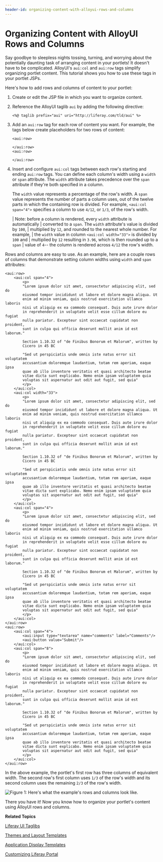 ```yaml
---
header-id: organizing-content-with-alloyui-rows-and-columns
---
```


# Organizing Content with AlloyUI Rows and Columns

Say goodbye to sleepless nights tossing, turning, and worrying about the
potentially daunting task of arranging content in your portlets! It doesn't have
to be complicated. AlloyUI's `aui:col` and `aui:row` tags simplify organizing
portlet content. This tutorial shows you how to use these tags in your portlet
JSPs. 

Here's how to add rows and columns of content to your portlet: 

1.  Create or edit the JSP file in which you want to organize content. 

2.  Reference the AlloyUI taglib `aui` by adding the following directive: 

        <%@ taglib prefix="aui" uri="http://liferay.com/tld/aui" %>

3.  Add an `aui:row` tag for each row of content you want. For example, the tags
    below create placeholders for two rows of content: 

        <aui:row>
        	
        </aui:row>
        <aui:row>
        	
        </aui:row>

4.  Insert and configure `aui:col` tags between each row's starting and ending
    `aui:row` tags. You can define each column's width using a `width` or `span`
    attribute. The `width` attribute takes precedence over the `span` attribute
    if they're both specified in a column. 

	The `width` value represents a percentage of the row's width. A `span` value
	represents the number of parts a column uses, out of the twelve parts in
	which the containing row is divided. For example, `<aui:col span="4">`
	specifies a column to use `4/12`, or `1/3`, of the row's width. 

    | Note: before a column is rendered, every `width` attribute is automatically
    | converted to a `span`. The `width` attribute's value is divided by `100`,
    | multiplied by `12`, and rounded to the nearest whole number. For example,
    | the `width` value in column `<aui:col width="33">` is divided by `100` and
    | multiplied by `12` resulting in `3.96`, which is then rounded up to a `span`
    | value of `4`-- the column is rendered across `4/12` the row's width.

Rows and columns are easy to use. As an example, here are a couple rows of
columns that demonstrate setting column widths using `width` and `span`
attributes: 

	<aui:row>
		<aui:col span="4">
			<p>
			"Lorem ipsum dolor sit amet, consectetur adipiscing elit, sed do 
			eiusmod tempor incididunt ut labore et dolore magna aliqua. Ut 
			enim ad minim veniam, quis nostrud exercitation ullamco laboris 
			nisi ut aliquip ex ea commodo consequat. Duis aute irure dolor 
			in reprehenderit in voluptate velit esse cillum dolore eu fugiat 
			nulla pariatur. Excepteur sint occaecat cupidatat non proident, 
			sunt in culpa qui officia deserunt mollit anim id est laborum."

			Section 1.10.32 of "de Finibus Bonorum et Malorum", written by 
			Cicero in 45 BC

			"Sed ut perspiciatis unde omnis iste natus error sit voluptatem 
			accusantium doloremque laudantium, totam rem aperiam, eaque ipsa 
			quae ab illo inventore veritatis et quasi architecto beatae 
			vitae dicta sunt explicabo. Nemo enim ipsam voluptatem quia 
			voluptas sit aspernatur aut odit aut fugit, sed quia"
			</p>
		</aui:col>
		<aui:col width="33">
			<p>
			"Lorem ipsum dolor sit amet, consectetur adipiscing elit, sed do 
			eiusmod tempor incididunt ut labore et dolore magna aliqua. Ut 
			enim ad minim veniam, quis nostrud exercitation ullamco laboris 
			nisi ut aliquip ex ea commodo consequat. Duis aute irure dolor 
			in reprehenderit in voluptate velit esse cillum dolore eu fugiat 
			nulla pariatur. Excepteur sint occaecat cupidatat non proident, 
			sunt in culpa qui officia deserunt mollit anim id est laborum."

			Section 1.10.32 of "de Finibus Bonorum et Malorum", written by 
			Cicero in 45 BC

			"Sed ut perspiciatis unde omnis iste natus error sit voluptatem 
			accusantium doloremque laudantium, totam rem aperiam, eaque ipsa 
			quae ab illo inventore veritatis et quasi architecto beatae 
			vitae dicta sunt explicabo. Nemo enim ipsam voluptatem quia 
			voluptas sit aspernatur aut odit aut fugit, sed quia"
			</p>
		</aui:col>
		<aui:col span="4">
			<p>
			"Lorem ipsum dolor sit amet, consectetur adipiscing elit, sed do 
			eiusmod tempor incididunt ut labore et dolore magna aliqua. Ut 
			enim ad minim veniam, quis nostrud exercitation ullamco laboris 
			nisi ut aliquip ex ea commodo consequat. Duis aute irure dolor 
			in reprehenderit in voluptate velit esse cillum dolore eu fugiat 
			nulla pariatur. Excepteur sint occaecat cupidatat non proident, 
			sunt in culpa qui officia deserunt mollit anim id est laborum."

			Section 1.10.32 of "de Finibus Bonorum et Malorum", written by 
			Cicero in 45 BC

			"Sed ut perspiciatis unde omnis iste natus error sit voluptatem 
			accusantium doloremque laudantium, totam rem aperiam, eaque ipsa 
			quae ab illo inventore veritatis et quasi architecto beatae 
			vitae dicta sunt explicabo. Nemo enim ipsam voluptatem quia 
			voluptas sit aspernatur aut odit aut fugit, sed quia"
			</p>
		</aui:col>
	</aui:row>
	<aui:row>
		<aui:col span="4">
			<aui:input type="textarea" name="comments" label="Comments"/>
			<aui:button value="Submit"/>
		</aui:col>
		<aui:col span="8">
			<p>
			"Lorem ipsum dolor sit amet, consectetur adipiscing elit, sed do 
			eiusmod tempor incididunt ut labore et dolore magna aliqua. Ut 
			enim ad minim veniam, quis nostrud exercitation ullamco laboris 
			nisi ut aliquip ex ea commodo consequat. Duis aute irure dolor 
			in reprehenderit in voluptate velit esse cillum dolore eu fugiat 
			nulla pariatur. Excepteur sint occaecat cupidatat non proident, 
			sunt in culpa qui officia deserunt mollit anim id est laborum."

			Section 1.10.32 of "de Finibus Bonorum et Malorum", written by 
			Cicero in 45 BC

			"Sed ut perspiciatis unde omnis iste natus error sit voluptatem 
			accusantium doloremque laudantium, totam rem aperiam, eaque ipsa 
			quae ab illo inventore veritatis et quasi architecto beatae 
			vitae dicta sunt explicabo. Nemo enim ipsam voluptatem quia 
			voluptas sit aspernatur aut odit aut fugit, sed quia"
			</p>
		</aui:col>
	</aui:row>

In the above example, the portlet's first row has three columns of equivalent
width. The second row's first column uses `1/3` of the row's width and its
second column uses the remaining `2/3` of the row's width. 

![Figure 1: Here's what the example's rows and columns look like.](../../images/columns-01.png)

There you have it! Now you know how to organize your portlet's content using
AlloyUI rows and columns. 

**Related Topics**

[Liferay UI Taglibs](/tutorials/-/knowledge_base/6-2/liferay-ui-taglibs)

[Themes and Layout Templates](/tutorials/-/knowledge_base/6-2/themes-and-layout-templates)

[Application Display Templates](/tutorials/-/knowledge_base/6-2/application-display-templates)

[Customizing Liferay Portal](/tutorials/-/knowledge_base/6-2/customizing-liferay-portal)
